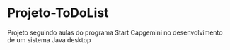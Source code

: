 # Projeto-ToDoList
Projeto seguindo aulas do programa Start Capgemini no desenvolvimento de um sistema Java desktop
